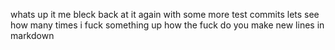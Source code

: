 whats up it me bleck back at it again with some more test commits
lets see how many times i fuck something up
how the fuck do you make new lines in markdown
